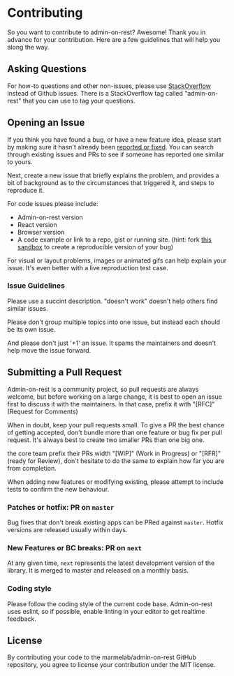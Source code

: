 # Contributing

So you want to contribute to admin-on-rest? Awesome! Thank you in advance for your contribution. Here are a few guidelines that will help you along the way.

## Asking Questions

For how-to questions and other non-issues, please use [StackOverflow](http://stackoverflow.com/questions/tagged/admin-on-rest) instead of Github issues. There is a StackOverflow tag called "admin-on-rest" that you can use to tag your questions.

## Opening an Issue

If you think you have found a bug, or have a new feature idea, please start by making sure it hasn't already been [reported or fixed](https://github.com/marmelab/admin-on-rest/issues?q=is%3Aissue+is%3Aclosed). You can search through existing issues and PRs to see if someone has reported one similar to yours.

Next, create a new issue that briefly explains the problem, and provides a bit of background as to the circumstances that triggered it, and steps to reproduce it.

For code issues please include:
* Admin-on-rest version
* React version
* Browser version
* A code example or link to a repo, gist or running site. (hint: fork [this sandbox](https://codesandbox.io/s/ElxGNxBY0) to create a reproducible version of your bug)

For visual or layout problems, images or animated gifs can help explain your issue.
It's even better with a live reproduction test case.

### Issue Guidelines

Please use a succint description. "doesn't work" doesn't help others find similar issues.

Please don't group multiple topics into one issue, but instead each should be its own issue.

And please don't just '+1' an issue. It spams the maintainers and doesn't help move the issue forward.

## Submitting a Pull Request

Admin-on-rest is a community project, so pull requests are always welcome, but before working on a large change, it is best to open an issue first to discuss it with the maintainers. In that case, prefix it with "[RFC]" (Request for Comments)

When in doubt, keep your pull requests small. To give a PR the best chance of getting accepted, don't bundle more than one feature or bug fix per pull request. It's always best to create two smaller PRs than one big one.

the core team prefix their PRs width "[WIP]" (Work in Progress) or "[RFR]" (ready for Review), don't hesitate to do the same to explain how far you are from completion.

When adding new features or modifying existing, please attempt to include tests to confirm the new behaviour.

### Patches or hotfix: PR on `master`

Bug fixes that don't break existing apps can be PRed against `master`. Hotfix versions are released usually within days. 

### New Features or BC breaks: PR on `next`

At any given time, `next` represents the latest development version of the library. It is merged to master and released on a monthly basis.

### Coding style

Please follow the coding style of the current code base. Admin-on-rest uses eslint, so if possible, enable linting in your editor to get realtime feedback.

## License

By contributing your code to the marmelab/admin-on-rest GitHub repository, you agree to license your contribution under the MIT license.
